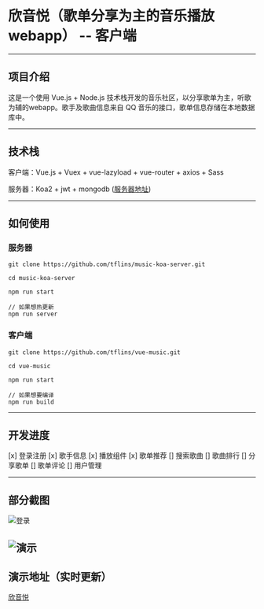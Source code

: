 # 欣音悦（歌单分享为主的音乐播放webapp） -- 客户端

---

## 项目介绍

这是一个使用 Vue.js + Node.js 技术栈开发的音乐社区，以分享歌单为主，听歌为辅的webapp。歌手及歌曲信息来自 QQ 音乐的接口，歌单信息存储在本地数据库中。

---

## 技术栈

客户端：Vue.js + Vuex + vue-lazyload + vue-router + axios + Sass

服务器：Koa2 + jwt + mongodb ([服务器地址](https://github.com/tflins/music-koa-server))

---

## 如何使用

### 服务器

```
git clone https://github.com/tflins/music-koa-server.git

cd music-koa-server

npm run start

// 如果想热更新
npm run server
```

### 客户端

```
git clone https://github.com/tflins/vue-music.git

cd vue-music

npm run start

// 如果想要编译
npm run build
```
---

## 开发进度

[x] 登录注册
[x] 歌手信息
[x] 播放组件
[x] 歌单推荐
[] 搜索歌曲
[] 歌曲排行
[] 分享歌单
[] 歌单评论
[] 用户管理

---

## 部分截图

![登录](http://ww1.sinaimg.cn/large/006iQgpIly1g19fn9pcbyg30ck0m84qq.gif)

![演示](http://ww1.sinaimg.cn/large/006iQgpIly1g1arr5b5thg30ci0m6e81.gif)
---

## 演示地址（实时更新）

[欣音悦](http://120.79.235.74:8080/)
